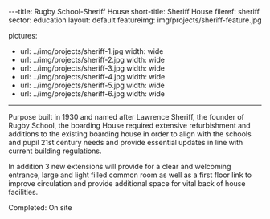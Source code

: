 ---title: Rugby School-Sheriff House
short-title: Sheriff House
fileref: sheriff
sector: education
layout: default
featureimg: img/projects/sheriff-feature.jpg

pictures:
  - url: ../img/projects/sheriff-1.jpg
    width: wide
  - url: ../img/projects/sheriff-2.jpg
    width: wide
  - url: ../img/projects/sheriff-3.jpg
    width: wide
  - url: ../img/projects/sheriff-4.jpg
    width: wide
  - url: ../img/projects/sheriff-5.jpg
    width: wide
  - url: ../img/projects/sheriff-6.jpg
    width: wide


---

Purpose built in 1930 and named after Lawrence Sheriff, the founder of Rugby School, the boarding House required extensive refurbishment and additions to the existing boarding house in order to align with the schools and pupil 21st century needs and provide essential updates in line with current building regulations.

In addition 3 new extensions will provide for a clear and welcoming entrance, large and light filled common room as well as a first floor link to improve circulation and provide additional space for vital back of house facilities.

Completed: On site


